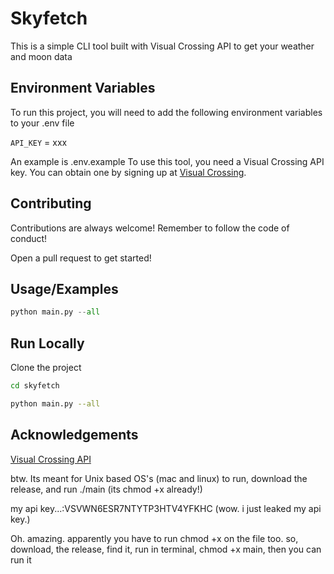 
# Skyfetch

This is a simple CLI tool built with Visual Crossing API to get your weather and moon data

## Environment Variables

To run this project, you will need to add the following environment variables to your .env file

`API_KEY` = xxx

An example is .env.example
To use this tool, you need a Visual Crossing API key. You can obtain one by signing up at [Visual Crossing](https://www.visualcrossing.com).

## Contributing

Contributions are always welcome!
Remember to follow the code of conduct!

Open a pull request to get started!

## Usage/Examples

```python
python main.py --all
```

## Run Locally

Clone the project

```bash
cd skyfetch
```

```bash
python main.py --all
```

## Acknowledgements

[Visual Crossing API](https://www.visualcrossing.com/)


btw. Its meant for Unix based OS's (mac and linux)
to run, download the release, and run ./main (its chmod +x already!) 

my api key...:VSVWN6ESR7NTYTP3HTV4YFKHC (wow. i just leaked my api key.)

Oh. amazing. apparently you have to run chmod +x on the file too. so, download, the release, find it, run in terminal, chmod +x main, then you can run it
